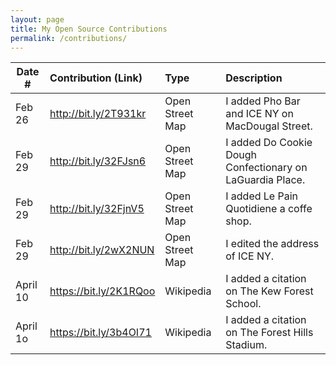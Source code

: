 ```yaml
---
layout: page
title: My Open Source Contributions
permalink: /contributions/
---
```


<!--
Type of the contribution should be "Wikipedia edit", "OpenStreet Map feature", "Documentation", "Course website", "Blog",
"Browse Add-on", etc.

The description should include a brief summary of what you did.

Replace the first row with your own contribution. 

-->





| Date #       | Contribution (Link)  | Type  | Description |
|---|:---|:---|:---|
| Feb 26   |http://bit.ly/2T931kr   | Open Street Map   |   I added Pho Bar and ICE NY on MacDougal Street.    |
| Feb 29   | http://bit.ly/32FJsn6    | Open Street Map    |   I added Do Cookie Dough Confectionary on LaGuardia Place.|
| Feb 29   | http://bit.ly/32FjnV5   | Open Street Map    |   I added Le Pain Quotidiene a coffe shop.    |
| Feb 29   | http://bit.ly/2wX2NUN   | Open Street Map    |   I edited the address of ICE NY.    |
| April 10    |  https://bit.ly/2K1RQoo |  Wikipedia   |  I added a citation on The Kew Forest School.    |
| April 1o    |   https://bit.ly/3b4OI71  |  Wikipedia   |  I added a citation on The Forest Hills Stadium.    |
